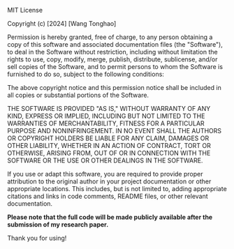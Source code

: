 MIT License

Copyright (c) [2024] [Wang Tonghao]

Permission is hereby granted, free of charge, to any person obtaining a copy of this software and associated documentation files (the "Software"), to deal in the Software without restriction, including without limitation the rights to use, copy, modify, merge, publish, distribute, sublicense, and/or sell copies of the Software, and to permit persons to whom the Software is furnished to do so, subject to the following conditions:

The above copyright notice and this permission notice shall be included in all copies or substantial portions of the Software.

THE SOFTWARE IS PROVIDED "AS IS," WITHOUT WARRANTY OF ANY KIND, EXPRESS OR IMPLIED, INCLUDING BUT NOT LIMITED TO THE WARRANTIES OF MERCHANTABILITY, FITNESS FOR A PARTICULAR PURPOSE AND NONINFRINGEMENT. IN NO EVENT SHALL THE AUTHORS OR COPYRIGHT HOLDERS BE LIABLE FOR ANY CLAIM, DAMAGES OR OTHER LIABILITY, WHETHER IN AN ACTION OF CONTRACT, TORT OR OTHERWISE, ARISING FROM, OUT OF OR IN CONNECTION WITH THE SOFTWARE OR THE USE OR OTHER DEALINGS IN THE SOFTWARE.

If you use or adapt this software, you are required to provide proper attribution to the original author in your project documentation or other appropriate locations. This includes, but is not limited to, adding appropriate citations and links in code comments, README files, or other relevant documentation.

**Please note that the full code will be made publicly available after the submission of my research paper.**

Thank you for using!
